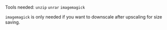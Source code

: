Tools needed:
``unzip`` ``unrar`` ``imagemagick``

``imagemagick`` is only needed if you want to downscale after upscaling for size saving.